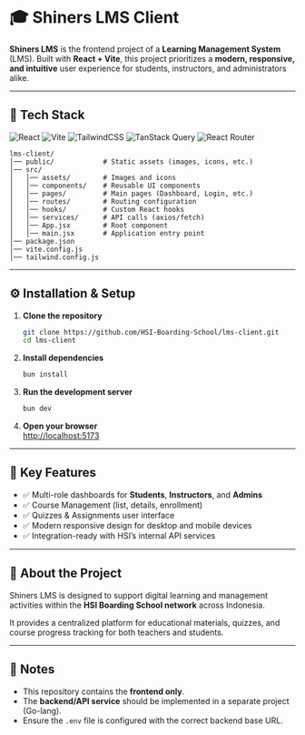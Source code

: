 # 🎓 Shiners LMS Client

**Shiners LMS** is the frontend project of a **Learning Management System** (LMS). Built with **React + Vite**, this project prioritizes a **modern, responsive, and intuitive** user experience for students, instructors, and administrators alike.

***

## 🚀 Tech Stack

![React](https://img.shields.io/badge/React-20232A?style=for-the-badge&logo=react&logoColor=61DAFB)
![Vite](https://img.shields.io/badge/Vite-646CFF?style=for-the-badge&logo=vite&logoColor=white)
![TailwindCSS](https://img.shields.io/badge/TailwindCSS-06B6D4?style=for-the-badge&logo=tailwindcss&logoColor=white)
![TanStack Query](https://img.shields.io/badge/TanStack_Query-FF4154?style=for-the-badge&logo=reactquery&logoColor=white)
![React Router](https://img.shields.io/badge/React_Router-CA4245?style=for-the-badge&logo=reactrouter&logoColor=white)

```
lms-client/
│── public/            # Static assets (images, icons, etc.)
│── src/
│   │── assets/        # Images and icons
│   │── components/    # Reusable UI components
│   │── pages/         # Main pages (Dashboard, Login, etc.)
│   │── routes/        # Routing configuration
│   │── hooks/         # Custom React hooks
│   │── services/      # API calls (axios/fetch)
│   │── App.jsx        # Root component
│   │── main.jsx       # Application entry point
│── package.json
│── vite.config.js
│── tailwind.config.js
```

***

## ⚙️ Installation & Setup

1. **Clone the repository**
   ```bash
   git clone https://github.com/HSI-Boarding-School/lms-client.git
   cd lms-client
   ```

2. **Install dependencies**
   ```bash
   bun install
   ```

3. **Run the development server**
   ```bash
   bun dev
   ```

4. **Open your browser**  
   [http://localhost:5173](http://localhost:5173)

***

## 🌟 Key Features

- ✅ Multi-role dashboards for **Students**, **Instructors**, and **Admins**  
- ✅ Course Management (list, details, enrollment)  
- ✅ Quizzes & Assignments user interface  
- ✅ Modern responsive design for desktop and mobile devices  
- ✅ Integration-ready with HSI’s internal API services  

***

## 🏫 About the Project

Shiners LMS is designed to support digital learning and management activities within the **HSI Boarding School network** across Indonesia.  

It provides a centralized platform for educational materials, quizzes, and course progress tracking for both teachers and students.

***

## 📌 Notes

- This repository contains the **frontend only**.  
- The **backend/API service** should be implemented in a separate project (Go-lang).  
- Ensure the `.env` file is configured with the correct backend base URL.  